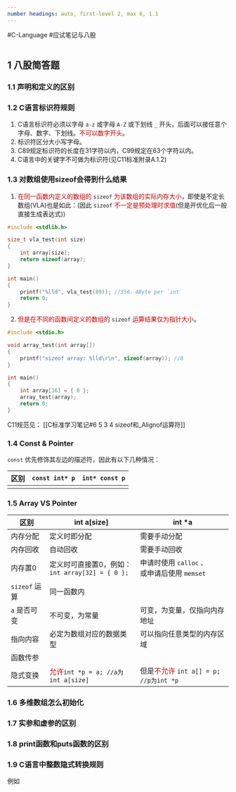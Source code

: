```yaml
---
number headings: auto, first-level 2, max 6, 1.1
---
```

#C-Language #应试笔记与八股
```toc

```

## 1 八股简答题

### 1.1 声明和定义的区别



### 1.2 C语言标识符规则

1. C语言标识符必须以字母 `a-z` 或字母 `A-Z` 或下划线 `_` 开头，后面可以接任意个字母、数字、下划线。<font color="#c00000">不可以数字开头</font>。
2. 标识符区分大小写字母。
3. C89规定标识符的长度在31字符以内，C99规定在63个字符以内。
4. C语言中的关键字不可做为标识符(见C11标准附录A.1.2)

### 1.3 对数组使用sizeof会得到什么结果

1. <font color="#c00000">在同一函数内定义的数组的</font> `sizeof` <font color="#c00000">为该数组的实际内存大小</font>，即使是不定长数组(VLA)也是如此：(因此 `sizeof` <font color="#c00000">不一定是预处理时求值</font>(但是开优化后一般直接生成表达式))
```C
#include <stdlib.h>

size_t vla_test(int size)
{
	int array[size];
	return sizeof(array);
}

int main()
{
    printf("%lld", vla_test(89)); //356，4Byte per `int`
    return 0;
}
```
2. <font color="#c00000">但是在不同的函数间定义的数组的</font> `sizeof` <font color="#c00000">运算结果仅为指针大小</font>。
```C
#include <stdio.h>

void array_test(int array[])
{
	printf("sizeof array: %lld\r\n", sizeof(array)); //8
}

int main()
{
    int array[16] = { 0 };
    array_test(array);
    return 0;
}
```

C11规范见：
	[[C标准学习笔记#6 5 3 4 sizeof和_Alignof运算符]]

### 1.4 Const & Pointer

`const` 优先修饰其左边的描述符，因此有以下几种情况：

| 区别  | `const int* p` | `int* const p` |
| --- | -------------- | -------------- |
|     |                |                |


### 1.5 Array VS Pointer

| <center>区别</center> | <center>int a[size]</center>                                 | <center>int *a</center>                                      |
| ------------------- | ------------------------------------------------------------ | ------------------------------------------------------------ |
| 内存分配                | 定义时即分配                                                       | 需要手动分配                                                       |
| 内存回收                | 自动回收                                                         | 需要手动回收                                                       |
| 内存置0                | 定义时可直接置0，例如：<br>`int array[32] = { 0 };`                     | 申请时使用 `calloc` 、<br>或申请后使用 `memset`                          |
| `sizeof` 运算         | 同一函数内                                                        |                                                              |
| `a` 是否可变            | 不可变，为常量                                                      | 可变，为变量，仅指向内存地址                                               |
| 指向内容                | 必定为数组对应的数据类型                                                 | 可以指向任意类型的内存区域                                                |
| 函数传参                |                                                              |                                                              |
| 隐式变换                | <font color="#c00000">允许</font>`int *p = a; //a为int a[size]` | 但是<font color="#c00000">不允许</font> `int a[] = p; //p为int *p` |


### 1.6 多维数组怎么初始化


### 1.7 实参和虚参的区别


### 1.8 print函数和puts函数的区别


### 1.9 C语言中整数隐式转换规则

例如





